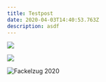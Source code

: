 ```yaml
---
title: Testpost
date: 2020-04-03T14:40:53.763Z
description: asdf
---
```

![](img/f-2933.jpg)

![](img/about-direct-sourcing.jpg)

![](img/f-2933.jpg "Fackelzug 2020")
